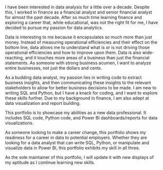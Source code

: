 I have been interested in data analysis for a little over a decade. Despite this, I worked in finance as a financial analyst and senior financial analyst for almost the past decade.
After so much time learning finance and exploring a career that, while educational, was not the right fit for me, I have decided to pursue my passion for data analytics.

Data is interesting to me because it encapsulates so much more than just money.
Instead of measuring operational efficiencies and their effect on the bottom line, data allows me to understand what is or is not driving those operational efficiencies and how to improve upon them.
Data is also wide-reaching, and it touches more areas of a business than just the financial statements. As someone with strong business acumen, I want to analyze entire businesses, not just the dollars and cents.

As a budding data analyst, my passion lies in writing code to extract business insights, and then communicating these insights to the relevant stakeholders to allow for better business decisions to be made.
I am new to writing SQL and Python, but I have a knack for coding, and I want to explore these skills further. Due to my background in finance, I am also adept at data visualization and report building.

This portfolio is to showcase my abilities as a new data professional. It includes SQL code, Python code, and Power BI dashboards/reports for data visualizations.

As someone looking to make a career change, this portfolio shows my readiness for a career in data to potential employers.
Whether they are looking for a data analyst that can write SQL, Python, or manipulate and visualize data in Power BI, this portfolio exhibits my skill in all three.

As the sole maintainer of this portfolio, I will update it with new displays of my aptitude as I continue learning new skills.
